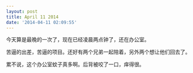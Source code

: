 ```yaml
---
layout: post
title: April 11 2014
date: '2014-04-11 02:09:55'
---
```


今天算是最晚的一次了，现在已经凌晨两点钟了，还在办公室。

苦逼的出差，苦逼的项目。还好有两个兄弟一起陪着，另外两个想让他们回去了。

累不说，这个办公室蚊子真多啊。后背被咬了一口，痒得很。

